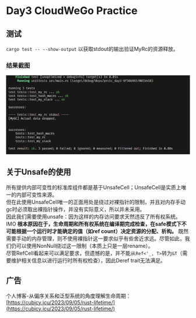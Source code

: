 # Day3 CloudWeGo Practice 

## 测试

`cargo test -- --show-output` 以获取stdout的输出验证MyRc的资源释放。

### 结果截图
![success](static/image.png)

## 关于Unsafe的使用

所有提供内部可变性的标准库组件都是基于UnsafeCell；UnsafeCell是实质上唯一的内部可变性来源。  
但在此使用UnsafeCell唯一的正面用处是绕过对裸指针的限制，并且对内存手动gc时必须取出裸指针操作，并没有实际意义，所以并未采用。  
因此我们需要使用unsafe：因为这样的内存访问要求天然违反了所有权系统。  
IMO **根本原因在于，生命周期和所有权系统在编译期完成检查，在safe模式下不可能根据一个运行时才能确定的值（如ref count）决定资源的分配、析构。**
既然需要手动的内存管理，则不使用裸指针这一要求似乎有些舍近求远。尽管如此，我们仍可以使用NonNull绕过这一限制（本质上只是一层rename）。    
尽管RefCell看起来可以满足要求，但遗憾的是，并不能从`Ref<'_, T>`转为`&T`（需要维护相关信息以进行运行时所有权检查），因此Deref trait无法满足。

## 广告

个人博客-从偏序关系和泛型系统的角度理解生命周期：[https://cubicy.icu/2023/09/05/rust-lifetime/](https://cubicy.icu/2023/09/05/rust-lifetime/)